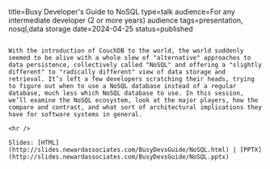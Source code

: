 title=Busy Developer's Guide to NoSQL
type=talk
audience=For any intermediate developer (2 or more years) audience
tags=presentation, nosql,data storage
date=2024-04-25
status=published
~~~~~~

With the introduction of CouchDB to the world, the world suddenly seemed to be alive with a whole slew of "alternative" approaches to data persistence, collectively called "NoSQL" and offering a "slightly different" to "radically different" view of data storage and retrieval. It’s left a few developers scratching their heads, trying to figure out when to use a NoSQL database instead of a regular database, much less which NoSQL database to use. In this session, we’ll examine the NoSQL ecosystem, look at the major players, how the compare and contrast, and what sort of architectural implications they have for software systems in general.
    
<hr />

Slides: [HTML](http://slides.newardassociates.com/BusyDevsGuide/NoSQL.html) | [PPTX](http://slides.newardassociates.com/BusyDevsGuide/NoSQL.pptx)
